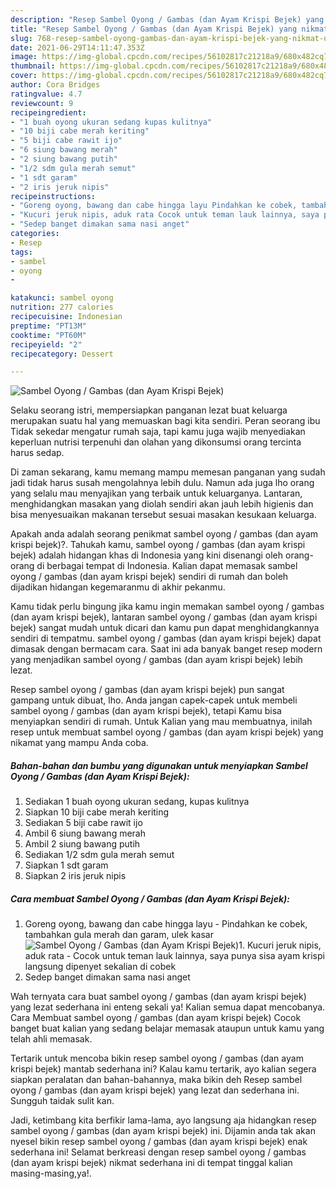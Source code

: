 ```yaml
---
description: "Resep Sambel Oyong / Gambas (dan Ayam Krispi Bejek) yang nikmat Untuk Jualan"
title: "Resep Sambel Oyong / Gambas (dan Ayam Krispi Bejek) yang nikmat Untuk Jualan"
slug: 768-resep-sambel-oyong-gambas-dan-ayam-krispi-bejek-yang-nikmat-untuk-jualan
date: 2021-06-29T14:11:47.353Z
image: https://img-global.cpcdn.com/recipes/56102817c21218a9/680x482cq70/sambel-oyong-gambas-dan-ayam-krispi-bejek-foto-resep-utama.jpg
thumbnail: https://img-global.cpcdn.com/recipes/56102817c21218a9/680x482cq70/sambel-oyong-gambas-dan-ayam-krispi-bejek-foto-resep-utama.jpg
cover: https://img-global.cpcdn.com/recipes/56102817c21218a9/680x482cq70/sambel-oyong-gambas-dan-ayam-krispi-bejek-foto-resep-utama.jpg
author: Cora Bridges
ratingvalue: 4.7
reviewcount: 9
recipeingredient:
- "1 buah oyong ukuran sedang kupas kulitnya"
- "10 biji cabe merah keriting"
- "5 biji cabe rawit ijo"
- "6 siung bawang merah"
- "2 siung bawang putih"
- "1/2 sdm gula merah semut"
- "1 sdt garam"
- "2 iris jeruk nipis"
recipeinstructions:
- "Goreng oyong, bawang dan cabe hingga layu Pindahkan ke cobek, tambahkan gula merah dan garam, ulek kasar"
- "Kucuri jeruk nipis, aduk rata Cocok untuk teman lauk lainnya, saya punya sisa ayam krispi langsung dipenyet sekalian di cobek"
- "Sedep banget dimakan sama nasi anget"
categories:
- Resep
tags:
- sambel
- oyong
- 

katakunci: sambel oyong  
nutrition: 277 calories
recipecuisine: Indonesian
preptime: "PT13M"
cooktime: "PT60M"
recipeyield: "2"
recipecategory: Dessert

---
```



![Sambel Oyong / Gambas (dan Ayam Krispi Bejek)](https://img-global.cpcdn.com/recipes/56102817c21218a9/680x482cq70/sambel-oyong-gambas-dan-ayam-krispi-bejek-foto-resep-utama.jpg)

Selaku seorang istri, mempersiapkan panganan lezat buat keluarga merupakan suatu hal yang memuaskan bagi kita sendiri. Peran seorang ibu Tidak sekedar mengatur rumah saja, tapi kamu juga wajib menyediakan keperluan nutrisi terpenuhi dan olahan yang dikonsumsi orang tercinta harus sedap.

Di zaman  sekarang, kamu memang mampu memesan panganan yang sudah jadi tidak harus susah mengolahnya lebih dulu. Namun ada juga lho orang yang selalu mau menyajikan yang terbaik untuk keluarganya. Lantaran, menghidangkan masakan yang diolah sendiri akan jauh lebih higienis dan bisa menyesuaikan makanan tersebut sesuai masakan kesukaan keluarga. 



Apakah anda adalah seorang penikmat sambel oyong / gambas (dan ayam krispi bejek)?. Tahukah kamu, sambel oyong / gambas (dan ayam krispi bejek) adalah hidangan khas di Indonesia yang kini disenangi oleh orang-orang di berbagai tempat di Indonesia. Kalian dapat memasak sambel oyong / gambas (dan ayam krispi bejek) sendiri di rumah dan boleh dijadikan hidangan kegemaranmu di akhir pekanmu.

Kamu tidak perlu bingung jika kamu ingin memakan sambel oyong / gambas (dan ayam krispi bejek), lantaran sambel oyong / gambas (dan ayam krispi bejek) sangat mudah untuk dicari dan kamu pun dapat menghidangkannya sendiri di tempatmu. sambel oyong / gambas (dan ayam krispi bejek) dapat dimasak dengan bermacam cara. Saat ini ada banyak banget resep modern yang menjadikan sambel oyong / gambas (dan ayam krispi bejek) lebih lezat.

Resep sambel oyong / gambas (dan ayam krispi bejek) pun sangat gampang untuk dibuat, lho. Anda jangan capek-capek untuk membeli sambel oyong / gambas (dan ayam krispi bejek), tetapi Kamu bisa menyiapkan sendiri di rumah. Untuk Kalian yang mau membuatnya, inilah resep untuk membuat sambel oyong / gambas (dan ayam krispi bejek) yang nikamat yang mampu Anda coba.

<!--inarticleads1-->

##### Bahan-bahan dan bumbu yang digunakan untuk menyiapkan Sambel Oyong / Gambas (dan Ayam Krispi Bejek):

1. Sediakan 1 buah oyong ukuran sedang, kupas kulitnya
1. Siapkan 10 biji cabe merah keriting
1. Sediakan 5 biji cabe rawit ijo
1. Ambil 6 siung bawang merah
1. Ambil 2 siung bawang putih
1. Sediakan 1/2 sdm gula merah semut
1. Siapkan 1 sdt garam
1. Siapkan 2 iris jeruk nipis




<!--inarticleads2-->

##### Cara membuat Sambel Oyong / Gambas (dan Ayam Krispi Bejek):

1. Goreng oyong, bawang dan cabe hingga layu - Pindahkan ke cobek, tambahkan gula merah dan garam, ulek kasar
<img src="https://img-global.cpcdn.com/steps/07ed33838754ab57/160x128cq70/sambel-oyong-gambas-dan-ayam-krispi-bejek-langkah-memasak-1-foto.jpg" alt="Sambel Oyong / Gambas (dan Ayam Krispi Bejek)">1. Kucuri jeruk nipis, aduk rata - Cocok untuk teman lauk lainnya, saya punya sisa ayam krispi langsung dipenyet sekalian di cobek
1. Sedep banget dimakan sama nasi anget




Wah ternyata cara buat sambel oyong / gambas (dan ayam krispi bejek) yang lezat sederhana ini enteng sekali ya! Kalian semua dapat mencobanya. Cara Membuat sambel oyong / gambas (dan ayam krispi bejek) Cocok banget buat kalian yang sedang belajar memasak ataupun untuk kamu yang telah ahli memasak.

Tertarik untuk mencoba bikin resep sambel oyong / gambas (dan ayam krispi bejek) mantab sederhana ini? Kalau kamu tertarik, ayo kalian segera siapkan peralatan dan bahan-bahannya, maka bikin deh Resep sambel oyong / gambas (dan ayam krispi bejek) yang lezat dan sederhana ini. Sungguh taidak sulit kan. 

Jadi, ketimbang kita berfikir lama-lama, ayo langsung aja hidangkan resep sambel oyong / gambas (dan ayam krispi bejek) ini. Dijamin anda tak akan nyesel bikin resep sambel oyong / gambas (dan ayam krispi bejek) enak sederhana ini! Selamat berkreasi dengan resep sambel oyong / gambas (dan ayam krispi bejek) nikmat sederhana ini di tempat tinggal kalian masing-masing,ya!.

